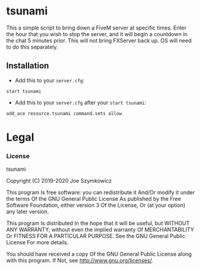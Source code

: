 # tsunami

This a simple script to bring down a FiveM server at specific times. Enter the hour that you wish to stop the server, and it will begin a countdown in the chat 5 minutes prior. This will not bring FXServer back up. OS will need to do this separately.

## Installation
- Add this to your `server.cfg`:
```
start tsunami
```
- Add this to your `server.cfg` after your `start tsunami`:
```
add_ace resource.tsunami command.sets allow
```

# Legal
### License
tsunami

Copyright (C) 2019-2020 Joe Szymkowicz

This program Is free software: you can redistribute it And/Or modify it under the terms Of the GNU General Public License As published by the Free Software Foundation, either version 3 Of the License, Or (at your option) any later version.

This program Is distributed In the hope that it will be useful, but WITHOUT ANY WARRANTY; without even the implied warranty Of MERCHANTABILITY Or FITNESS FOR A PARTICULAR PURPOSE. See the GNU General Public License For more details.

You should have received a copy Of the GNU General Public License along with this program. If Not, see http://www.gnu.org/licenses/.

